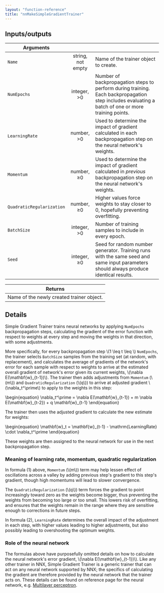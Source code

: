 ```yaml
---
layout: "function-reference"
title: "nnMakeSimpleGradientTrainer"
---
```


## Inputs/outputs


| Arguments   | | |
|-|:-:|---|
| `Name`  | string, not empty  | Name of the trainer object to create.  |
|  `NumEpochs` |  integer, &gt;0 | Number of backpropagation steps to perform during training. Each backpropagation step includes evaluating a batch of one or more training points.  |
| `LearningRate`  | number, &gt;0  | Used to determine the impact of gradient calculated in each backpropagation step on the neural network's weights.  |
| `Momentum`  | number, &geq;0  | Used to determine the impact of gradient calculated in _previous_ backpropagation step on the neural network's weights.  |
| `QuadraticRegularization`  | number, &geq;0  | Higher values force weights to stay closer to 0, hopefully preventing overfitting.  |
| `BatchSize`  | integer, &gt;0  | Number of training samples to include in every epoch.  |
| `Seed`  | integer, &geq;0  | Seed for random number generator.  Training runs with the same seed and same input parameters should always produce identical results.  |

| Returns   |
|-----------|
| Name of the newly created trainer object. |


## Details

Simple Gradient Trainer trains neural networks by applying `NumEpochs` backpropagation steps, calculating the gradient of the error function with respect to weights at every step and moving the weights in that direction, with some adjustments.

More specifically, for every backpropagation step \\(1 \leq t \leq \\) `NumEpochs`, the trainer selects `BatchSize` samples from the training set (at random, with replacement), and calculates the average of gradients of the network's error for each sample with respect to weights to arrive at the estimated overall gradient of network's error given its current weights, \\(\nabla E(\mathbf{w}_{t-1})\\).  The trainer then adds adjustments from `Momentum` (\\(m\\)) and `QuadraticRegularization` (\\(q\\)) to arrive at adjusted gradient \\(\nabla_t^\prime\\) to apply to the weights in this step:

\begin{equation}
\nabla_t^\prime = \nabla E(\mathbf{w}\_{t-1}) + m \nabla E(\mathbf{w}\_{t-2}) + q \mathbf{w}\_{t-1}
\end{equation}

The trainer then uses the adjusted gradient to calculate the new estimate for weights:

\begin{equation}
\mathbf{w}_t = \mathbf{w}\_{t-1} - \mathrm{LearningRate} \cdot \nabla_t^\prime
\end{equation}

These weights are then assigned to the neural network for use in the next backpropagation step.

### Meaning of learning rate, momentum, quadratic regularization

In formula (1) above, `Momentum` (\\(m\\)) term may help lessen effect of oscillations across a valley by adding previous step's gradient to this step's gradient,  though high momentums will lead to slower convergence.  

The `QuadraticRegularization` (\\(q\\)) term forces the gradient to point increasingly toward zero as the weights become bigger, thus preventing the weights from becoming too large or too small.  This lowers risk of overfitting, and ensures that the weights remain in the range where they are sensitive enough to corrections in future steps.

In formula (2), `LearningRate` determines the overall impact of the adjustment in each step, with higher values leading to higher adjustments, but also possibly leading to overshooting the optimum weights.

### Role of the neural network

The formulas above have purposefully omitted details on how to calculate the neural network's error gradient, \\(\nabla E(\mathbf{w}_{t-1})\\).  Like any other trainer in NNX, Simple Gradient Trainer is a generic trainer that can act on any neural network supported by NNX; the specifics of calculating the gradient are therefore provided by the neural network that the trainer acts on. These details can be found on reference page for the neural network, e.g. [Multilayer perceptron](MultilayerPerceptron.html).